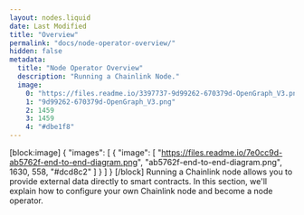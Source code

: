 ```yaml
---
layout: nodes.liquid
date: Last Modified
title: "Overview"
permalink: "docs/node-operator-overview/"
hidden: false
metadata: 
  title: "Node Operator Overview"
  description: "Running a Chainlink Node."
  image: 
    0: "https://files.readme.io/3397737-9d99262-670379d-OpenGraph_V3.png"
    1: "9d99262-670379d-OpenGraph_V3.png"
    2: 1459
    3: 1459
    4: "#dbe1f8"
---
```

[block:image]
{
  "images": [
    {
      "image": [
        "https://files.readme.io/7e0cc9d-ab5762f-end-to-end-diagram.png",
        "ab5762f-end-to-end-diagram.png",
        1630,
        558,
        "#dcd8c2"
      ]
    }
  ]
}
[/block]
Running a Chainlink node allows you to provide external data directly to smart contracts. In this section, we'll explain how to configure your own Chainlink node and become a node operator.